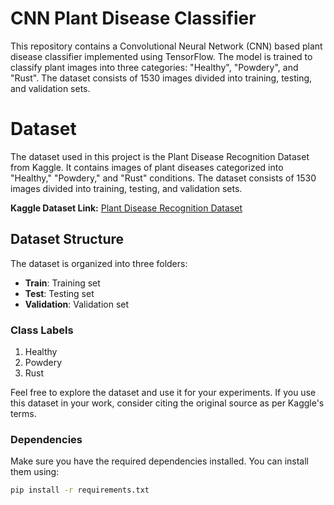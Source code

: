 # CNN Plant Disease Classifier

This repository contains a Convolutional Neural Network (CNN) based plant disease classifier implemented using TensorFlow. The model is trained to classify plant images into three categories: "Healthy", "Powdery", and "Rust". The dataset consists of 1530 images divided into training, testing, and validation sets.

# Dataset
The dataset used in this project is the Plant Disease Recognition Dataset from Kaggle. It contains images of plant diseases categorized into "Healthy," "Powdery," and "Rust" conditions. The dataset consists of 1530 images divided into training, testing, and validation sets.

**Kaggle Dataset Link:** [Plant Disease Recognition Dataset](https://www.kaggle.com/datasets/rashikrahmanpritom/plant-disease-recognition-dataset/)

## Dataset Structure

The dataset is organized into three folders:

- **Train**: Training set
- **Test**: Testing set
- **Validation**: Validation set

### Class Labels

1. Healthy
2. Powdery
3. Rust

Feel free to explore the dataset and use it for your experiments. If you use this dataset in your work, consider citing the original source as per Kaggle's terms.





### Dependencies

Make sure you have the required dependencies installed. You can install them using:

```bash
pip install -r requirements.txt
